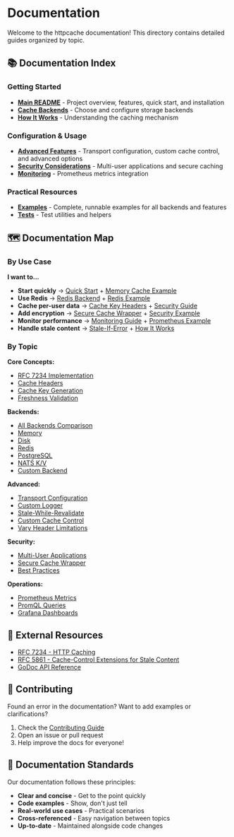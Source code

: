 # Documentation

Welcome to the httpcache documentation! This directory contains detailed guides organized by topic.

## 📚 Documentation Index

### Getting Started

- **[Main README](../README.md)** - Project overview, features, quick start, and installation
- **[Cache Backends](./backends.md)** - Choose and configure storage backends
- **[How It Works](./how-it-works.md)** - Understanding the caching mechanism

### Configuration & Usage

- **[Advanced Features](./advanced-features.md)** - Transport configuration, custom cache control, and advanced options
- **[Security Considerations](./security.md)** - Multi-user applications and secure caching
- **[Monitoring](./monitoring.md)** - Prometheus metrics integration

### Practical Resources

- **[Examples](../examples/)** - Complete, runnable examples for all backends and features
- **[Tests](../test/)** - Test utilities and helpers

## 🗺️ Documentation Map

### By Use Case

**I want to...**

- **Start quickly** → [Quick Start](../README.md#quick-start) + [Memory Cache Example](../examples/basic/)
- **Use Redis** → [Redis Backend](./backends.md#redis-cache) + [Redis Example](../examples/redis/)
- **Cache per-user data** → [Cache Key Headers](./advanced-features.md#cache-key-headers) + [Security Guide](./security.md)
- **Add encryption** → [Secure Cache Wrapper](./backends.md#secure-cache-wrapper) + [Security Example](../examples/security-best-practices/)
- **Monitor performance** → [Monitoring Guide](./monitoring.md) + [Prometheus Example](../examples/prometheus/)
- **Handle stale content** → [Stale-If-Error](./advanced-features.md#stale-if-error-support) + [How It Works](./how-it-works.md)

### By Topic

**Core Concepts:**

- [RFC 7234 Implementation](./how-it-works.md#rfc-7234-compliance-features)
- [Cache Headers](./how-it-works.md#cache-headers-supported)
- [Cache Key Generation](./advanced-features.md#cache-key-headers)
- [Freshness Validation](./how-it-works.md)

**Backends:**

- [All Backends Comparison](./backends.md#built-in-backends)
- [Memory](./backends.md#memory-cache-default)
- [Disk](./backends.md#disk-cache)
- [Redis](./backends.md#redis-cache)
- [PostgreSQL](./backends.md#postgresql-cache)
- [NATS K/V](./backends.md#nats-kv-cache)
- [Custom Backend](../examples/custom-backend/)

**Advanced:**

- [Transport Configuration](./advanced-features.md#transport-configuration)
- [Custom Logger](./advanced-features.md#custom-logger)
- [Stale-While-Revalidate](./advanced-features.md#stale-while-revalidate-support)
- [Custom Cache Control](./advanced-features.md#custom-cache-control-with-shouldcache)
- [Vary Header Limitations](./how-it-works.md#vary-header-support)

**Security:**

- [Multi-User Applications](./security.md#private-cache-and-multi-user-applications)
- [Secure Cache Wrapper](./security.md#secure-cache-wrapper)
- [Best Practices](./security.md#additional-security-recommendations)

**Operations:**

- [Prometheus Metrics](./monitoring.md)
- [PromQL Queries](./monitoring.md#example-promql-queries)
- [Grafana Dashboards](./monitoring.md#grafana-dashboard)

## 📖 External Resources

- [RFC 7234 - HTTP Caching](https://tools.ietf.org/html/rfc7234)
- [RFC 5861 - Cache-Control Extensions for Stale Content](https://tools.ietf.org/html/rfc5861)
- [GoDoc API Reference](https://godoc.org/github.com/sandrolain/httpcache)

## 🤝 Contributing

Found an error in the documentation? Want to add examples or clarifications?

1. Check the [Contributing Guide](../README.md#contributing)
2. Open an issue or pull request
3. Help improve the docs for everyone!

## 📝 Documentation Standards

Our documentation follows these principles:

- **Clear and concise** - Get to the point quickly
- **Code examples** - Show, don't just tell
- **Real-world use cases** - Practical scenarios
- **Cross-referenced** - Easy navigation between topics
- **Up-to-date** - Maintained alongside code changes
